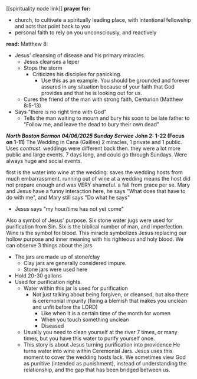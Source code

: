 [[spirituality node link]]
**prayer for:**
- church, to cultivate a spiritually leading place, with intentional fellowship and acts that point back to you
- personal faith to rely on you unconsciously, and reactively

**read:**
Matthew 8:
- Jesus' cleansing of disease and his primary miracles.
	- Jesus cleanses a leper
	- Stops the storm
		- Criticizes his disciples for panicking.
			- Use this as an example. You should be grounded and forever assured in any situation because of your faith that God provides and that he is looking out for us.
	- Cures the friend of the man with strong faith, Centurion (Matthew 8:5-13)
- Says "there is no right time with God"
	- Tells the man waiting to mourn and bury his soon to be late father to "Follow me, and leave the dead to bury their own dead"


***North Boston Sermon 04/06/2025 Sunday Service***
**John 2: 1-22 (Focus on 1-11)**
The Wedding in Cana (Galilee)
2 miracles, 1 private and 1 public. Uses *contrast*. 
weddings were different back then. they were a lot more public and large events. 7 days long, and could go through Sundays. Were always huge and social events.


first is the water into wine at the wedding. saves the wedding hosts from much embarrassment. running out of wine at a wedding means the host did not prepare enough and was VERY shameful. a fall from grace per se.
Mary and Jesus have a funny interaction here, he says "What does that have to do with me", and Mary still says "Do what he says"
- Jesus says "my hour/time has not yet come"

Also a symbol of Jesus' purpose. Six stone water jugs were used for purification from Sin. Six is the biblical number of man, and imperfection. Wine is the symbol for blood. This miracle symbolizes Jesus replacing our hollow purpose and inner meaning with his righteous and holy blood. 
We can observe 3 things about the jars
- The jars are made up of stone/clay
	- Clay jars are generally considered impure.
	- Stone jars were used here
- Hold 20-30 gallons
- Used for purification rights.
	- Water within this jar is used for purification
		- Not just talking about being forgiven, or cleansed, but also there is ceremonial impurity (fixing a blemish that makes you unclean and unfit before the LORD)
			- Like when it is a certain time of the month for women
			- When you touch something unclean
			- Diseased
	- Usually you need to clean yourself at the river 7 times, or many times, but you have this water to purify yourself once.
	- This story is about Jesus turning purification into providence
He turns water into wine within Ceremonial Jars. Jesus uses this moment to cover the wedding hosts lack.
We sometimes view God as punitive (intended as punishment), instead of understanding the relationship, and the gap that has been bridged between us. 